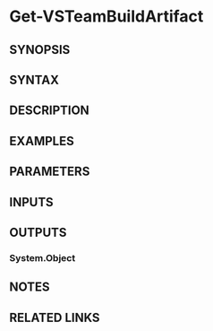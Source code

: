 <!-- #include "./common/header.md" -->

# Get-VSTeamBuildArtifact

## SYNOPSIS

<!-- #include "./synopsis/Get-VSTeamBuildArtifact.md" -->

## SYNTAX

## DESCRIPTION

<!-- #include "./synopsis/Get-VSTeamBuildArtifact.md" -->

## EXAMPLES

## PARAMETERS

<!-- #include "./params/buildId.md" -->

<!-- #include "./params/projectName.md" -->

## INPUTS

## OUTPUTS

### System.Object

## NOTES

<!-- #include "./common/prerequisites.md" -->

## RELATED LINKS

<!-- #include "./common/related.md" -->
